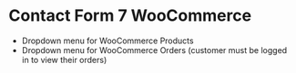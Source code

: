 # Contact Form 7 WooCommerce
- Dropdown menu for WooCommerce Products
- Dropdown menu for WooCommerce Orders (customer must be logged in to view their orders)
